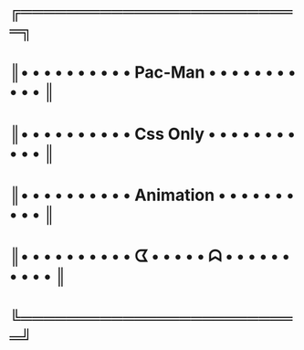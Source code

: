 
# ╔═════════════════════════╗
# ║• • • • • • • • • • Pac-Man • • • • • • • • • • •&nbsp;║
# ║• • • • • • • • • • Css Only • • • • • • • • • • •&nbsp;║
# ║• • • • • • • • • • Animation • • • • • • • • • •&nbsp;║
# ║• • • • • • • • • • ᗧ • • • • • ᗣ • • • • • • • • • •&nbsp;║
# ╚═════════════════════════╝
